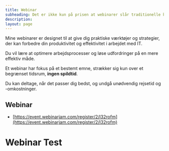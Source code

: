 ```yaml
---
title: Webinar
subheading: Det er ikke kun på prisen at webinarer slår traditionelle kurser
description:
layout: page
---
```


Mine webinarer er designet til at give dig praktiske værktøjer og strategier, der kan forbedre din produktivitet og effektivitet i arbejdet med IT.

Du vil lære at optimere arbejdsprocesser og løse udfordringer på en mere effektiv måde.

Et webinar har fokus på et bestemt emne, strækker sig kun over et begrænset tidsrum, **ingen spildtid**.

Du kan deltage, når det passer dig bedst, og undgå unødvendig rejsetid og -omkostninger.

## Webinar

- [https://event.webinarjam.com/register/2/l32rofm](https://event.webinarjam.com/register/2/l32rofm)

# Webinar Test
<script src="https://event.webinarjam.com/register/l32rofm/embed-bar?buttonText=Register&buttonBgColor=%2329b6f6&buttonBgOpacity=0.95&barBgColor=%23ffffff&barBgOpacity=1&type=bubble&formTemplate=2&formColor=3"></script>
